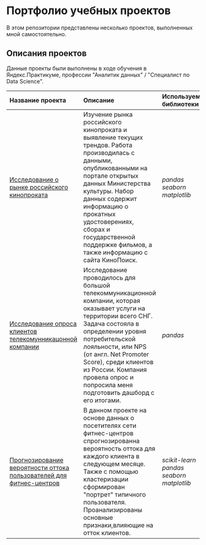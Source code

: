 # Портфолио учебных проектов

В этом репозитории представлены несколько проектов, выполненных мной самостоятельно.

## Описания проектов

Данные проекты были выполнены в ходе обучения в Яндекс.Практикуме, профессии "Аналитик данных" / "Специалист по Data Science".

| Название проекта | Описание | Используемые библиотеки | 
| :---------------------- | :---------------------- | :---------------------- |
| [Исследование о рынке российского кинопроката](analysis_Russianfilm_distribution_market) | Изучение рынка российского кинопроката и выявление текущих трендов.  Работа производилась с данными, опубликованными на портале открытых данных Министерства культуры. Набор данных содержит информацию о прокатных удостоверениях, сборах и государственной поддержке фильмов, а также информацию с сайта КиноПоиск.| *pandas* *seaborn*  *matplotlib* |
| [Исследование опроса клиентов телекомунникацонной компании](telecom_company_customer_study) | Исследование проводилось для большой телекоммуникационной компании, которая оказывает услуги на территории всего СНГ. Задача состояла в определении уровня потребительской лояльности, или NPS (от англ. Net Promoter Score), среди клиентов из России. Компания провела опрос и попросила меня подготовить дашборд с его итогами.| *pandas* |
| [Прогнозирование вероятности оттока пользователей для фитнес-центров](churn_prediction_fitness_centers) | В данном проекте на основе данных о посетителях сети фитнес-центров спрогнозированна вероятность оттока для каждого клиента в следующем месяце. Также с помощью кластеризации сформирован "портрет" типичного пользователя. Проанализированы основные признаки,влияющие на отток клиентов. | *scikit-learn* *pandas* *seaborn*  *matplotlib* |
